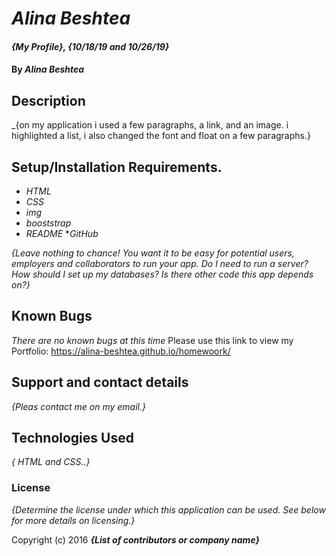 # _Alina Beshtea_

#### _{My Profile}, {10/18/19 and 10/26/19}_

#### By _**Alina Beshtea**_

## Description
_{on my application i used a few paragraphs, a link, and an image. i highlighted a
 list, i also changed the font and float on a few paragraphs.}
## Setup/Installation Requirements.

* _HTML_
* _CSS_
* _img_
* _booststrap_
* _README_
*_GitHub_

_{Leave nothing to chance! You want it to be easy for potential users, employers and collaborators to run your app. Do I need to run a server? How should I set up my databases? Is there other code this app depends on?}_

## Known Bugs

_There are no known bugs at this time_
Please use this link to view my Portfolio: https://alina-beshtea.github.io/homewoork/

## Support and contact details

_{Pleas contact me on my email.}_

## Technologies Used

_{  HTML and CSS..}_

### License

*{Determine the license under which this application can be used.  See below for more details on licensing.}*

Copyright (c) 2016 **_{List of contributors or company name}_**
